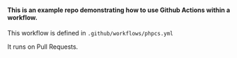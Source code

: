 #### This is an example repo demonstrating how to use Github Actions within a workflow.

This workflow is defined in `.github/workflows/phpcs.yml`

It runs on Pull Requests.

